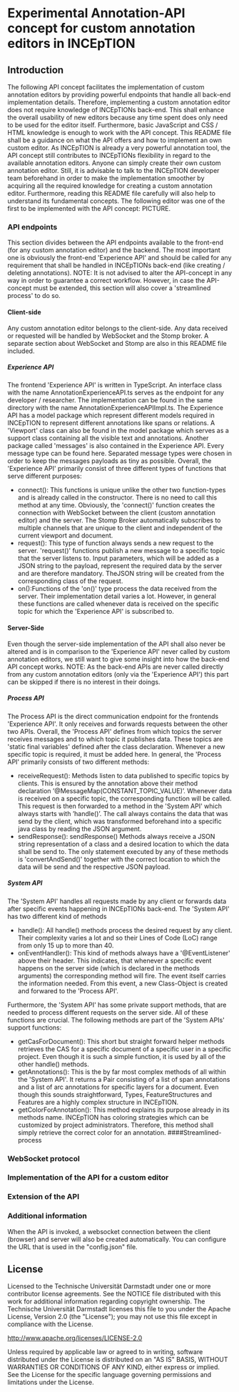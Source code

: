 # Experimental Annotation-API concept for custom annotation editors in INCEpTION

## Introduction
The following API concept facilitates the implementation of custom annotation editors by providing 
powerful endpoints that handle all back-end implementation details. Therefore, implementing a custom
annotation editor does not require knowledge of INCEpTIONs back-end. This shall enhance the overall
usability of new editors because any time spent does only need to be used for the editor itself.
Furthermore, basic JavaScript and CSS / HTML knowledge is enough to work with the API concept.
This README file shall be a guidance on what the API offers and how to implement an own custom editor. 
As INCEpTION is already a very powerful annotation tool, the API concept still contributes to
INCEpTIONs flexibility in regard to the available annotation editors. Anyone can simply create their own
custom annotation editor. Still, it is advisable to talk to the INCEpTION developer team beforehand in order
to make the implementation smoother by acquiring all the required knowledge for creating a custom annotation
editor. Furthermore, reading this README file carefully will also help to understand its fundamental concepts.
The following editor was one of the first to be implemented with the API concept:
PICTURE.



### API endpoints
This section divides between the API endpoints available to the front-end (for any custom annotation editor) 
and the backend. The most important one is obviously the front-end 'Experience API' and should be called
for any requirement that shall be handled in INCEpTIONs back-end (like creating / deleting annotations).
NOTE:  It is not advised to alter the API-concept in any way in order to guarantee a correct workflow.
However, in case the API-concept must be extended, this section will also cover a 'streamlined process' 
to do so.
#### Client-side 
Any custom annotation editor belongs to the client-side. Any data received or requested
will be handled by WebSocket and the Stomp broker. A separate section about WebSocket and Stomp 
are also in this README file included.
##### Experience API
The frontend 'Experience API' is written in TypeScript.  An interface class with the name 
AnnotationExperienceAPI.ts serves as the endpoint for any developer / researcher. 
The implementation can be found in the same directory with the name AnnotationExperienceAPIImpl.ts. 
The Experience API has a model package which represent different models required in INCEpTION to represent
different annotations like spans or relations. A 'Viewport' class can also be found in the model package
which serves as a support class containing all the visible text and annotations.
Another package called 'messages' is also contained in the Experience API. 
Every message type can be found here. Separated message types were chosen in order to keep the messages 
payloads as tiny as possible. Overall, the 'Experience API' primarily consist of three different types 
of functions that serve different purposes:
 - connect(): This functions is unique unlike the other two function-types and is already 
 called in the constructor. There is no need to call this method at any time. 
 Obviously, the 'connect()' function creates the connection with WebSocket between the client 
 (custom annotation editor) and the server. The Stomp Broker automatically subscribes to multiple channels 
 that are unique to the client and independent of the current viewport and document. 
 - request(): This type of function always sends a new request to the server. 'request()' functions 
 publish a new message to a specific topic that the server listens to. Input parameters, 
 which will be added as a JSON string to the payload, represent the required data by the server and are therefore mandatory.
 TheJSON string will be created from the corresponding class of the request.
 - on():Functions of the 'on()' type process the data received from the server. Their implementation 
 detail varies a lot. However, in general these functions are called whenever data is received on 
 the specific topic for which the 'Experience API' is subscribed to. 
 
#### Server-Side
Even though the server-side implementation of the API shall also never be altered and is in 
comparison to the 'Experience API' never called by custom annotation editors, we still want
to give some insight into how the back-end API concept works. 
NOTE: As the back-end APIs are never called directly from any custom annotation editors  (only via the
'Experience API') this part can be skipped if there is no interest in their doings.
 
##### Process API
The Process API is the direct communication endpoint for the frontends 'Experience API'. 
It only receives and forwards requests between the other two APIs. Overall, the 'Process API' 
defines from which topics the server receives messages and to which topic it publishes data.
These topics are 'static final variables' defined after the class declaration. 
Whenever a new specific topic is required, it must be added here. In general, the 'Process API'
primarily consists of two different methods:
 - receiveRequest(): Methods listen to data published to specific topics by clients. This is
  ensured by the annotation above their method declaration ’@MessageMap(CONSTANT_TOPIC_VALUE)’. 
  Whenever data is received on a specific topic, the corresponding function will be called.
  This request is then forwarded to a method in the 'System API' which always starts with ’handle()’.
  The call always contains the data that was send by the client, which was transformed beforehand 
  into a specific java class by reading the JSON argument.
  - sendResponse(): sendResponse() Methods always receive a JSON string representation of a class 
  and a desired location to which the data shall be send to. The only statement executed 
  by any of these methods is 'convertAndSend()' together with the correct location to which 
  the data will be send and the respective JSON payload.
  
##### System API
The 'System API' handles all requests made by any client or forwards data after specific events
 happening in INCEpTIONs back-end. The 'System API' has two different kind of methods 
 - handle(): All handle() methods process the desired request by any client. Their complexity 
 varies a lot and so their Lines of Code (LoC) range from only 15 up to more than 40. 
 - onEventHandler(): This kind of methods always have a '@EventListener' above their header. 
 This indicates, that whenever a specific event happens on the server side (which is declared in 
 the methods arguments) the corresponding method will fire. The event itself carries the 
 information needed. From this event, a new Class-Object is created and forwared 
 to the 'Process API'.
 
 Furthermore, the 'System API' has some private support methods, that are needed to 
 process different requests on the server side. All of these functions are crucial. 
 The following methods are part of the 'System APIs' support functions:
 - getCasForDocument(): This short but straight forward helper methods retrieves the CAS
  for a specific document of a specific user in a specific project. Even though it 
  is such a simple function, it is used by all of the other handle() methods. 
  - getAnnotations(): This is the by far most complex methods of all within the 'System API'. 
  It returns a Pair consisting of a list of span annotations and a list of arc annotations 
  for specific layers for a document. Even though this sounds straightforward,
  Types, FeatureStructures and Features are a highly complex structure in INCEpTION. 
  - getColorForAnnotation(): This method explains its purpose already in its methods name. 
  INCEpTION has coloring strategies which can be customized by project administrators. 
  Therefore, this method shall simply retrieve the correct color for an annotation.
####Streamlined-process

### WebSocket protocol

### Implementation of the API for a custom editor

### Extension of the API




### Additional information
When the API is invoked, a websocket connection between the client (browser) and server will
also be created automatically. You can configure the URL that is used
in the "config.json" file. 
    
## License
 Licensed to the Technische Universität Darmstadt under one
 or more contributor license agreements.  See the NOTICE file
 distributed with this work for additional information
 regarding copyright ownership.  The Technische Universität Darmstadt
 licenses this file to you under the Apache License, Version 2.0 (the
 "License"); you may not use this file except in compliance
 with the License.
 
 http://www.apache.org/licenses/LICENSE-2.0
 
 Unless required by applicable law or agreed to in writing, software
 distributed under the License is distributed on an "AS IS" BASIS,
 WITHOUT WARRANTIES OR CONDITIONS OF ANY KIND, either express or implied.
 See the License for the specific language governing permissions and
 limitations under the License.
